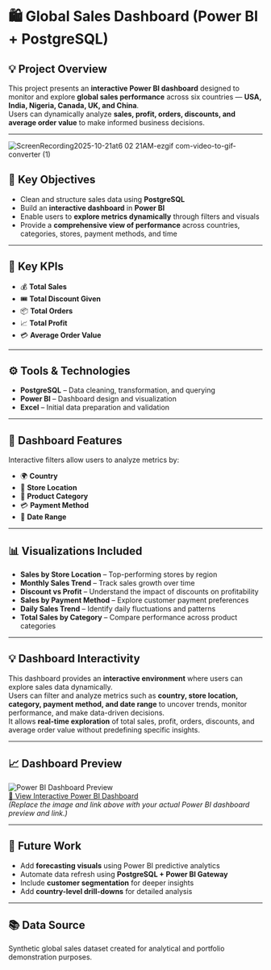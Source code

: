 # 🛍️ Global Sales Dashboard (Power BI + PostgreSQL)

## 💡 Project Overview  
This project presents an **interactive Power BI dashboard** designed to monitor and explore **global sales performance** across six countries — **USA, India, Nigeria, Canada, UK, and China**.  
Users can dynamically analyze **sales, profit, orders, discounts, and average order value** to make informed business decisions.

---
![ScreenRecording2025-10-21at6 02 21AM-ezgif com-video-to-gif-converter (1)](https://github.com/user-attachments/assets/9e59be9e-611a-4860-901b-1d15ccfeaf9e)


## 🎯 Key Objectives  
- Clean and structure sales data using **PostgreSQL**  
- Build an **interactive dashboard** in **Power BI**  
- Enable users to **explore metrics dynamically** through filters and visuals  
- Provide a **comprehensive view of performance** across countries, categories, stores, payment methods, and time  

---

## 🧾 Key KPIs  
- 💰 **Total Sales**  
- 🎟️ **Total Discount Given**  
- 📦 **Total Orders**  
- 📈 **Total Profit**  
- 💳 **Average Order Value**  

---

## ⚙️ Tools & Technologies  
- **PostgreSQL** – Data cleaning, transformation, and querying  
- **Power BI** – Dashboard design and visualization  
- **Excel** – Initial data preparation and validation  

---

## 🧩 Dashboard Features  
Interactive filters allow users to analyze metrics by:  
- 🌍 **Country**  
- 🏬 **Store Location**  
- 🛒 **Product Category**  
- 💳 **Payment Method**  
- 📅 **Date Range**  

---

## 📊 Visualizations Included  
- **Sales by Store Location** – Top-performing stores by region  
- **Monthly Sales Trend** – Track sales growth over time  
- **Discount vs Profit** – Understand the impact of discounts on profitability  
- **Sales by Payment Method** – Explore customer payment preferences  
- **Daily Sales Trend** – Identify daily fluctuations and patterns  
- **Total Sales by Category** – Compare performance across product categories  

---

## 💡 Dashboard Interactivity  
This dashboard provides an **interactive environment** where users can explore sales data dynamically.  
Users can filter and analyze metrics such as **country, store location, category, payment method, and date range** to uncover trends, monitor performance, and make data-driven decisions.  
It allows **real-time exploration** of total sales, profit, orders, discounts, and average order value without predefining specific insights.

---

## 📈 Dashboard Preview  
![Power BI Dashboard Preview](images/sales_dashboard.png)  
[🔗 View Interactive Power BI Dashboard](https://app.powerbi.com/view?r=YOUR_REPORT_LINK)  
*(Replace the image and link above with your actual Power BI dashboard preview and link.)*

---

## 🔮 Future Work  
- Add **forecasting visuals** using Power BI predictive analytics  
- Automate data refresh using **PostgreSQL + Power BI Gateway**  
- Include **customer segmentation** for deeper insights  
- Add **country-level drill-downs** for detailed analysis  

---

## 📚 Data Source  
Synthetic global sales dataset created for analytical and portfolio demonstration purposes.  
